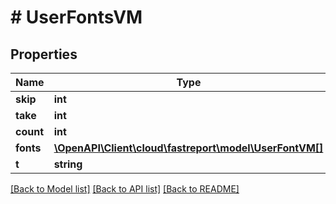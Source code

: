 # # UserFontsVM

## Properties

Name | Type | Description | Notes
------------ | ------------- | ------------- | -------------
**skip** | **int** |  | [optional]
**take** | **int** |  | [optional]
**count** | **int** |  | [optional]
**fonts** | [**\OpenAPI\Client\cloud\fastreport\model\UserFontVM[]**](UserFontVM.md) |  | [optional]
**t** | **string** |  |

[[Back to Model list]](../../README.md#models) [[Back to API list]](../../README.md#endpoints) [[Back to README]](../../README.md)
